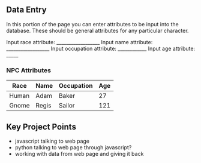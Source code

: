 ## Data Entry

In this portion of the page you can enter attributes to be input into the database. These should be general attributes for any particular character.

Input race attribute: __________________
Input name attribute: __________________
Input occupation attribute: ____________
Input age attribute: _____


### NPC Attributes

Race | Name | Occupation | Age
------------ | ------------- | ------------- | -------------
Human | Adam | Baker | 27
Gnome | Regis | Sailor | 121


## Key Project Points


- javascript talking to web page
- python talking to web page through javascript?
- working with data from web page and giving it back
